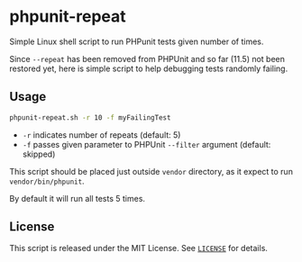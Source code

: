 # phpunit-repeat

Simple Linux shell script to run PHPunit tests given number of times.

Since `--repeat` has been removed from PHPUnit and so far (11.5) not been restored yet, here is simple script to help debugging tests randomly failing.

## Usage

```bash
phpunit-repeat.sh -r 10 -f myFailingTest
```

* `-r` indicates number of repeats (default: 5)
* `-f` passes given parameter to PHPUnit `--filter` argument (default: skipped)

This script should be placed just outside `vendor` directory, as it expect to run `vendor/bin/phpunit`.

By default it will run all tests 5 times.

## License

This script is released under the MIT License. See [`LICENSE`](LICENSE) for details.